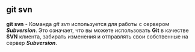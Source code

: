 ## git svn

**git svn** - Команда *git svn* используется для работы с сервером ***Subversion***. Это означает, что вы можете использовать **Git** в качестве **SVN** клиента, забирать изменения и отправлять свои собственные на сервер ***Subversion***.


